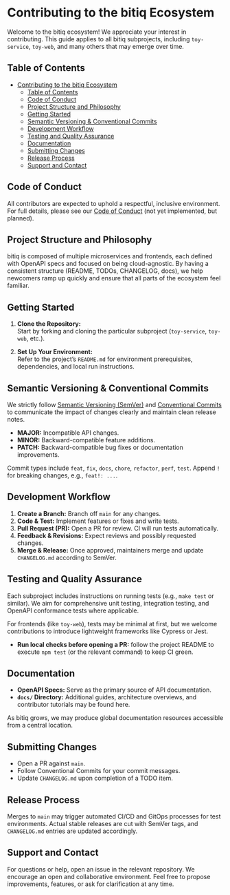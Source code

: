 # Contributing to the bitiq Ecosystem

Welcome to the bitiq ecosystem! We appreciate your interest in contributing. This guide applies to all bitiq subprojects, including `toy-service`, `toy-web`, and many others that may emerge over time.

## Table of Contents

- [Contributing to the bitiq Ecosystem](#contributing-to-the-bitiq-ecosystem)
  - [Table of Contents](#table-of-contents)
  - [Code of Conduct](#code-of-conduct)
  - [Project Structure and Philosophy](#project-structure-and-philosophy)
  - [Getting Started](#getting-started)
  - [Semantic Versioning \& Conventional Commits](#semantic-versioning--conventional-commits)
  - [Development Workflow](#development-workflow)
  - [Testing and Quality Assurance](#testing-and-quality-assurance)
  - [Documentation](#documentation)
  - [Submitting Changes](#submitting-changes)
  - [Release Process](#release-process)
  - [Support and Contact](#support-and-contact)

## Code of Conduct

All contributors are expected to uphold a respectful, inclusive environment. For full details, please see our [Code of Conduct](./CODE_OF_CONDUCT.md) (not yet implemented, but planned).

## Project Structure and Philosophy

bitiq is composed of multiple microservices and frontends, each defined with OpenAPI specs and focused on being cloud-agnostic. By having a consistent structure (README, TODOs, CHANGELOG, docs), we help newcomers ramp up quickly and ensure that all parts of the ecosystem feel familiar.

## Getting Started

1. **Clone the Repository:**  
   Start by forking and cloning the particular subproject (`toy-service`, `toy-web`, etc.).

2. **Set Up Your Environment:**  
   Refer to the project’s `README.md` for environment prerequisites, dependencies, and local run instructions.

## Semantic Versioning & Conventional Commits

We strictly follow [Semantic Versioning (SemVer)](https://semver.org/) and [Conventional Commits](https://www.conventionalcommits.org/) to communicate the impact of changes clearly and maintain clean release notes.

- **MAJOR:** Incompatible API changes.
- **MINOR:** Backward-compatible feature additions.
- **PATCH:** Backward-compatible bug fixes or documentation improvements.

Commit types include `feat`, `fix`, `docs`, `chore`, `refactor`, `perf`, `test`. Append `!` for breaking changes, e.g., `feat!: ...`.

## Development Workflow

1. **Create a Branch:** Branch off `main` for any changes.
2. **Code & Test:** Implement features or fixes and write tests.
3. **Pull Request (PR):** Open a PR for review. CI will run tests automatically.
4. **Feedback & Revisions:** Expect reviews and possibly requested changes.
5. **Merge & Release:** Once approved, maintainers merge and update `CHANGELOG.md` according to SemVer.

## Testing and Quality Assurance

Each subproject includes instructions on running tests (e.g., `make test` or similar). We aim for comprehensive unit testing, integration testing, and OpenAPI conformance tests where applicable.

For frontends (like `toy-web`), tests may be minimal at first, but we welcome contributions to introduce lightweight frameworks like Cypress or Jest.

- **Run local checks before opening a PR:** follow the project README to execute `npm test` (or the relevant command) to keep CI green.

## Documentation

- **OpenAPI Specs:** Serve as the primary source of API documentation.
- **`docs/` Directory:** Additional guides, architecture overviews, and contributor tutorials may be found here.

As bitiq grows, we may produce global documentation resources accessible from a central location.

## Submitting Changes

- Open a PR against `main`.
- Follow Conventional Commits for your commit messages.
- Update `CHANGELOG.md` upon completion of a TODO item.

## Release Process

Merges to `main` may trigger automated CI/CD and GitOps processes for test environments. Actual stable releases are cut with SemVer tags, and `CHANGELOG.md` entries are updated accordingly.

## Support and Contact

For questions or help, open an issue in the relevant repository. We encourage an open and collaborative environment. Feel free to propose improvements, features, or ask for clarification at any time.
